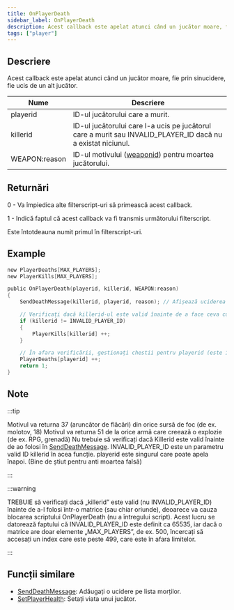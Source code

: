 ```yaml
---
title: OnPlayerDeath
sidebar_label: OnPlayerDeath
description: Acest callback este apelat atunci când un jucător moare, fie prin sinucidere, fie ucis de un alt jucător.
tags: ["player"]
---
```


## Descriere

Acest callback este apelat atunci când un jucător moare, fie prin sinucidere, fie ucis de un alt jucător.

| Nume          | Descriere                                                                                                   |
|---------------|-------------------------------------------------------------------------------------------------------------|
| playerid      | ID-ul jucătorului care a murit.                                                                             |
| killerid      | ID-ul jucătorului care l-a ucis pe jucătorul care a murit sau INVALID_PLAYER_ID dacă nu a existat niciunul. |
| WEAPON:reason | ID-ul motivului ([weaponid](../resources/weaponids)) pentru moartea jucătorului.                            |

## Returnări

0 - Va împiedica alte filterscript-uri să primească acest callback.

1 - Indică faptul că acest callback va fi transmis următorului filterscript.

Este întotdeauna numit primul în filterscript-uri.

## Example

```c
new PlayerDeaths[MAX_PLAYERS];
new PlayerKills[MAX_PLAYERS];

public OnPlayerDeath(playerid, killerid, WEAPON:reason)
{
    SendDeathMessage(killerid, playerid, reason); // Afișează uciderea în killfeed

    // Verificați dacă killerid-ul este valid înainte de a face ceva cu el
    if (killerid != INVALID_PLAYER_ID)
    {
        PlayerKills[killerid] ++;
    }

    // În afara verificării, gestionați chestii pentru playerid (este întotdeauna valabil)
    PlayerDeaths[playerid] ++;
    return 1;
}
```

## Note

:::tip

Motivul va returna 37 (aruncător de flăcări) din orice sursă de foc (de ex. molotov, 18) Motivul va returna 51 de la orice armă care creează o explozie (de ex. RPG, grenadă) Nu trebuie să verificați dacă Killerid este valid înainte de ao folosi în [SendDeathMessage](../functions/SendDeathMessage). INVALID_PLAYER_ID este un parametru valid ID killerid în acea funcție. playerid este singurul care poate apela înapoi. (Bine de știut pentru anti moartea falsă)

:::

:::warning

TREBUIE să verificați dacă „killerid” este valid (nu INVALID_PLAYER_ID) înainte de a-l folosi într-o matrice (sau chiar oriunde), deoarece va cauza blocarea scriptului OnPlayerDeath (nu a întregului script). Acest lucru se datorează faptului că INVALID_PLAYER_ID este definit ca 65535, iar dacă o matrice are doar elemente „MAX_PLAYERS”, de ex. 500, încercați să accesați un index care este peste 499, care este în afara limitelor.

:::

## Funcții similare

- [SendDeathMessage](../functions/SendDeathMessage): Adăugați o ucidere pe lista morților.
- [SetPlayerHealth](../functions/SetPlayerHealth): Setați viata unui jucător.

